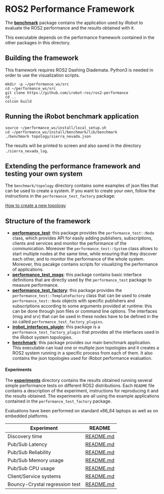# ROS2 Performance Framework

The **[benchmark](benchmark)** package contains the application used by iRobot to evaluate the ROS2 performance and the results obtained with it.

This executable depends on the performance framework contained in the other packages in this directory.

## Building the framework

This framework requires ROS2 Dashing Diademata.
Python3 is needed in order to use the visualization scripts.

```
mkdir -p ~/performance_ws/src
cd ~/performance_ws/src
git clone https://github.com/irobot-ros/ros2-performance
cd ..
colcon build
```

## Running the iRobot benchmark application

```
source ~/performance_ws/install/local_setup.sh
cd ~/performance_ws/install/benchmark/lib/benchmark
./benchmark topology/sierra_nevada.json
```

The results will be printed to screen and also saved in the directory `./sierra_nevada_log`.


## Extending the performance framework and testing your own system

The `benchmark/topology` directory contains some examples of json files that can be used to create a system.
If you want to create your own, follow the instructions in the `performance_test_factory` package:

[How to create a new topology](performance_test_factory/create_new_topology.md)

## Structure of the framework

 - **[performance_test](performance_test)**: this package provides the `performance_test::Node` class, which provides API for easily adding publishers, subscriptions, clients and services and monitor the performance of the communication. Moreover the `performance_test::System` class allows to start multiple nodes at the same time, while ensuring that they discover each other, and to monitor the performance of the whole system.
 Moreover, this pacakge contains scripts for visualizing the performance of applications.
 - **[performance_test_msgs](performance_test_msgs)**: this package contains basic interface definitions that are directly used by the `performance_test` package to measure performance.
 - **[performance_test_factory](performance_test_factory)**: this package provides the `performance_test::TemplateFactory` class that can be used to create `performance_test::Node` objects with specific publishers and subscriptions according to some arguments provided at runtime: this can be done through json files or command line options. The interfaces (msg and srv) that can be used in these nodes have to be defined in the so called `performance_test_factory_plugins`.
 - **[irobot_interfaces_plugin](irobot_interfaces_plugin)**: this package is a `performance_test_factory_plugin` that provides all the interfaces used in the iRobot system topologies.
 - **[benchmark](benchmark)**: this package provides our main benchmark application. This executable can load one or multiple json topologies and it creates a ROS2 system running in a specific process from each of them.
 It also contains the json topologies used for iRobot performance evaluation.


#### Experiments

 The **[experiments](experiments)** directory contains the results obtained running several simple performance tests on different ROS2 distributions.
Each `README` file contains a description of the experiment, instructions for reproducing it and the results obtained.
The experiments are all using the example applications contained in the `performance_test_factory` package.

Evaluations have been performed on standard x86_64 laptops as well as on embedded platforms.

| Experiment | README |
| ------------- | ------------- |
| Discovery time | [README.md](performances/experiments/crystal/discovery_time) |
| Pub/Sub Latency | [README.md](performances/experiments/crystal/pub_sub_latency) |
| Pub/Sub Reliability | [README.md](performances/experiments/crystal/pub_sub_reliability) |
| Pub/Sub Memory usage | [README.md](performances/experiments/crystal/pub_sub_memory) |
| Pub/Sub CPU usage | [README.md](performances/experiments/crystal/pub_sub_cpu) |
| Client/Service systems | [README.md](performances/experiments/crystal/client_service) |
| Bouncy-Crystal regression test | [README.md](performances/experiments/crystal/regression) |
